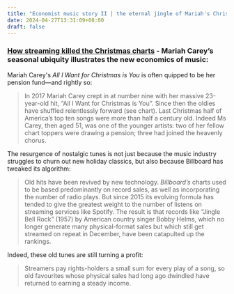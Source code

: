 ```yaml
---
title: "Economist music story II | the eternal jingle of Mariah's Christmas"
date: 2024-04-27T13:31:09+08:00
draft: false
---
```


### [How streaming killed the Christmas charts](https://www-economist-com.stanford.idm.oclc.org/business/2021/12/04/how-streaming-killed-the-christmas-charts) - Mariah Carey’s seasonal ubiquity illustrates the new economics of music:

Mariah Carey's *All I Want for Christmas is You* is often quipped to be her pension fund—and rightly so:

> In 2017 Mariah Carey crept in at number nine with her massive 23-year-old hit, “All I Want for Christmas is You”. Since then the oldies have shuffled relentlessly forward (see chart). Last Christmas half of America’s top ten songs were more than half a century old. Indeed Ms Carey, then aged 51, was one of the younger artists: two of her fellow chart toppers were drawing a pension; three had joined the heavenly chorus.

The resurgence of nostalgic tunes is not just because the music industry struggles to churn out new holiday classics, but also because Billboard has tweaked its algorithm:

> Old hits have been revived by new technology. *Billboard’s* charts used to be based predominantly on record sales, as well as incorporating the number of radio plays. But since 2015 its evolving formula has tended to give the greatest weight to the number of listens on streaming services like Spotify. The result is that records like “Jingle Bell Rock” (1957) by American country singer Bobby Helms, which no longer generate many physical-format sales but which still get streamed on repeat in December, have been catapulted up the rankings.

Indeed, these old tunes are still turning a profit:

> Streamers pay rights-holders a small sum for every play of a song, so old favourites whose physical sales had long ago dwindled have returned to earning a steady income.
